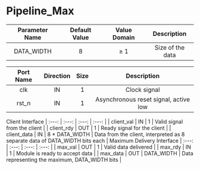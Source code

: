 # Pipeline_Max

| Parameter Name            | Default Value | Value Domain | Description                                                                    |
|           :---:           |     :---:     |    :---:     |                                     :---:                                      |
| DATA_WIDTH                | 8             | ≥ 1          | Size of the data                                                               |

| Port Name                 | Direction     | Size         | Description                                                                    |
|           :---:           |     :---:     |    :---:     |                                     :---:                                      |
| clk                       | IN            | 1            | Clock signal                                                                   |
| rst_n                     | IN            | 1            | Asynchronous reset signal, active low                                          |
Client Interface
|           :---:           |     :---:     |    :---:     |                                     :---:                                      |
| client_val                | IN            | 1            | Valid signal from the client                                                   |
| client_rdy                | OUT           | 1            | Ready signal for the client                                                    |
| client_data               | IN            | 8 * DATA_WIDTH | Data from the client, interpreted as 8 separate data of DATA_WIDTH bits each |
Maximum Delivery Interface
|           :---:           |     :---:     |    :---:     |                                     :---:                                      |
| max_val                   | OUT           | 1            | Valid data delivered                                                           |
| max_rdy                   | IN            | 1            | Module is ready to accept data                                                 |
| max_data                  | OUT           | DATA_WIDTH   | Data representing the maximum, DATA_WIDTH bits                                 |

